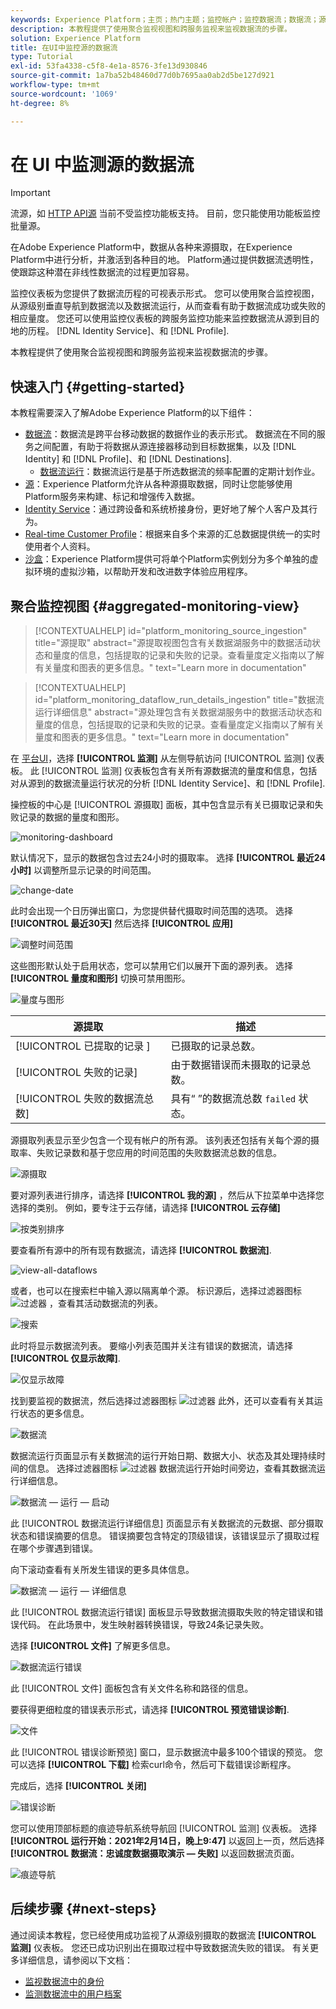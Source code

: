 ```yaml
---
keywords: Experience Platform；主页；热门主题；监控帐户；监控数据流；数据流；源
description: 本教程提供了使用聚合监视视图和跨服务监视来监视数据流的步骤。
solution: Experience Platform
title: 在UI中监控源的数据流
type: Tutorial
exl-id: 53fa4338-c5f8-4e1a-8576-3fe13d930846
source-git-commit: 1a7ba52b48460d77d0b7695aa0ab2d5be127d921
workflow-type: tm+mt
source-wordcount: '1069'
ht-degree: 8%

---
```


# 在 UI 中监测源的数据流

>[!IMPORTANT]
>
>流源，如 [HTTP API源](../../sources/connectors/streaming/http.md) 当前不受监控功能板支持。 目前，您只能使用功能板监控批量源。

在Adobe Experience Platform中，数据从各种来源摄取，在Experience Platform中进行分析，并激活到各种目的地。 Platform通过提供数据流透明性，使跟踪这种潜在非线性数据流的过程更加容易。

监控仪表板为您提供了数据流历程的可视表示形式。 您可以使用聚合监控视图，从源级别垂直导航到数据流以及数据流运行，从而查看有助于数据流成功或失败的相应量度。 您还可以使用监控仪表板的跨服务监控功能来监控数据流从源到目的地的历程。 [!DNL Identity Service]、和 [!DNL Profile].

本教程提供了使用聚合监视视图和跨服务监视来监视数据流的步骤。

## 快速入门 {#getting-started}

本教程需要深入了解Adobe Experience Platform的以下组件：

* [数据流](../home.md)：数据流是跨平台移动数据的数据作业的表示形式。 数据流在不同的服务之间配置，有助于将数据从源连接器移动到目标数据集，以及 [!DNL Identity] 和 [!DNL Profile]、和 [!DNL Destinations].
   * [数据流运行](../../sources/notifications.md)：数据流运行是基于所选数据流的频率配置的定期计划作业。
* [源](../../sources/home.md)：Experience Platform允许从各种源摄取数据，同时让您能够使用Platform服务来构建、标记和增强传入数据。
* [Identity Service](../../identity-service/home.md)：通过跨设备和系统桥接身份，更好地了解个人客户及其行为。
* [Real-time Customer Profile](../../profile/home.md)：根据来自多个来源的汇总数据提供统一的实时使用者个人资料。
* [沙盒](../../sandboxes/home.md)：Experience Platform提供可将单个Platform实例划分为多个单独的虚拟环境的虚拟沙箱，以帮助开发和改进数字体验应用程序。

## 聚合监控视图 {#aggregated-monitoring-view}

>[!CONTEXTUALHELP]
>id="platform_monitoring_source_ingestion"
>title="源提取"
>abstract="源提取视图包含有关数据湖服务中的数据活动状态和量度的信息，包括提取的记录和失败的记录。查看量度定义指南以了解有关量度和图表的更多信息。"
>text="Learn more in documentation"

>[!CONTEXTUALHELP]
>id="platform_monitoring_dataflow_run_details_ingestion"
>title="数据流运行详细信息"
>abstract="源处理包含有关数据湖服务中的数据活动状态和量度的信息，包括提取的记录和失败的记录。查看量度定义指南以了解有关量度和图表的更多信息。"
>text="Learn more in documentation"

在 [平台UI](https://platform.adobe.com)，选择 **[!UICONTROL 监测]** 从左侧导航访问 [!UICONTROL 监测] 仪表板。 此 [!UICONTROL 监测] 仪表板包含有关所有源数据流的量度和信息，包括对从源到的数据流量运行状况的分析 [!DNL Identity Service]、和 [!DNL Profile].

操控板的中心是 [!UICONTROL 源摄取] 面板，其中包含显示有关已摄取记录和失败记录的数据的量度和图形。

![monitoring-dashboard](../assets/ui/monitor-sources/monitoring-dashboard.png)

默认情况下，显示的数据包含过去24小时的摄取率。 选择 **[!UICONTROL 最近24小时]** 以调整所显示记录的时间范围。

![change-date](../assets/ui/monitor-sources/change-date.png)

此时会出现一个日历弹出窗口，为您提供替代摄取时间范围的选项。 选择 **[!UICONTROL 最近30天]** 然后选择 **[!UICONTROL 应用]**

![调整时间范围](../assets/ui/monitor-sources/adjust-timeframe.png)

这些图形默认处于启用状态，您可以禁用它们以展开下面的源列表。 选择 **[!UICONTROL 量度和图形]** 切换可禁用图形。

![量度与图形](../assets/ui/monitor-sources/metrics-graphs.png)

| 源提取 | 描述 |
| ---------------- | ----------- |
| [!UICONTROL 已提取的记录 ] | 已摄取的记录总数。 |
| [!UICONTROL 失败的记录] | 由于数据错误而未摄取的记录总数。 |
| [!UICONTROL 失败的数据流总数] | 具有“ ”的数据流总数 `failed` 状态。 |

源摄取列表显示至少包含一个现有帐户的所有源。 该列表还包括有关每个源的摄取率、失败记录数和基于您应用的时间范围的失败数据流总数的信息。

![源摄取](../assets/ui/monitor-sources/source-ingestion.png)

要对源列表进行排序，请选择 **[!UICONTROL 我的源]** ，然后从下拉菜单中选择您选择的类别。 例如，要专注于云存储，请选择  **[!UICONTROL 云存储]**

![按类别排序](../assets/ui/monitor-sources/sort-by-category.png)

要查看所有源中的所有现有数据流，请选择 **[!UICONTROL 数据流]**.

![view-all-dataflows](../assets/ui/monitor-sources/view-all-dataflows.png)

或者，也可以在搜索栏中输入源以隔离单个源。 标识源后，选择过滤器图标 ![过滤器](../assets/ui/monitor-sources/filter.png) ，查看其活动数据流的列表。

![搜索](../assets/ui/monitor-sources/search.png)

此时将显示数据流列表。 要缩小列表范围并关注有错误的数据流，请选择 **[!UICONTROL 仅显示故障]**.

![仅显示故障](../assets/ui/monitor-sources/show-failures-only.png)

找到要监视的数据流，然后选择过滤器图标 ![过滤器](../assets/ui/monitor-sources/filter.png) 此外，还可以查看有关其运行状态的更多信息。

![数据流](../assets/ui/monitor-sources/dataflow.png)

数据流运行页面显示有关数据流的运行开始日期、数据大小、状态及其处理持续时间的信息。 选择过滤器图标 ![过滤器](../assets/ui/monitor-sources/filter.png) 数据流运行开始时间旁边，查看其数据流运行详细信息。

![数据流 — 运行 — 启动](../assets/ui/monitor-sources/dataflow-run-start.png)

此 [!UICONTROL 数据流运行详细信息] 页面显示有关数据流的元数据、部分摄取状态和错误摘要的信息。 错误摘要包含特定的顶级错误，该错误显示了摄取过程在哪个步骤遇到错误。

向下滚动查看有关所发生错误的更多具体信息。

![数据流 — 运行 — 详细信息](../assets/ui/monitor-sources/dataflow-run-details.png)

此 [!UICONTROL 数据流运行错误] 面板显示导致数据流摄取失败的特定错误和错误代码。 在此场景中，发生映射器转换错误，导致24条记录失败。

选择 **[!UICONTROL 文件]** 了解更多信息。

![数据流运行错误](../assets/ui/monitor-sources/dataflow-run-errors.png)

此 [!UICONTROL 文件] 面板包含有关文件名称和路径的信息。

要获得更细粒度的错误表示形式，请选择 **[!UICONTROL 预览错误诊断]**.

![文件](../assets/ui/monitor-sources/files.png)

此 [!UICONTROL 错误诊断预览] 窗口，显示数据流中最多100个错误的预览。 您可以选择 **[!UICONTROL 下载]** 检索curl命令，然后可下载错误诊断程序。

完成后，选择 **[!UICONTROL 关闭]**

![错误诊断](../assets/ui/monitor-sources/error-diagnostics.png)

您可以使用顶部标题的痕迹导航系统导航回 [!UICONTROL 监测] 仪表板。 选择 **[!UICONTROL 运行开始：2021年2月14日，晚上9:47]** 以返回上一页，然后选择 **[!UICONTROL 数据流：忠诚度数据摄取演示 — 失败]** 以返回数据流页面。

![痕迹导航](../assets/ui/monitor-sources/breadcrumbs.png)

## 后续步骤 {#next-steps}

通过阅读本教程，您已经使用成功监视了从源级别摄取的数据流 **[!UICONTROL 监测]** 仪表板。 您还已成功识别出在摄取过程中导致数据流失败的错误。 有关更多详细信息，请参阅以下文档：

* [监视数据流中的身份](./monitor-identities.md)
* [监测数据流中的用户档案](./monitor-profiles.md)
